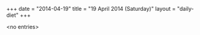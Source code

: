+++
date = "2014-04-19"
title = "19 April 2014 (Saturday)"
layout = "daily-diet"
+++

<p>&lt;no entries&gt;</p>
